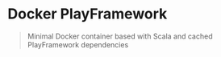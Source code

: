 # Docker PlayFramework

> Minimal Docker container based with Scala and cached PlayFramework
dependencies